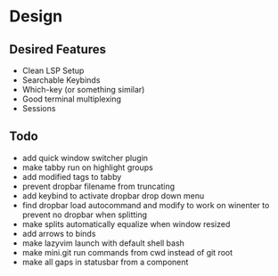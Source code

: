 # Design

## Desired Features

- Clean LSP Setup
- Searchable Keybinds
- Which-key (or something similar)
- Good terminal multiplexing
- Sessions

## Todo

- add quick window switcher plugin
- make tabby run on highlight groups
- add modified tags to tabby
- prevent dropbar filename from truncating
- add keybind to activate dropbar drop down menu
- find dropbar load autocommand and modify to work on winenter to prevent no dropbar when splitting
- make splits automatically equalize when window resized
- add arrows to <C-w> binds
- make lazyvim launch with default shell bash
- make mini.git run commands from cwd instead of git root
- make all gaps in statusbar from a component
